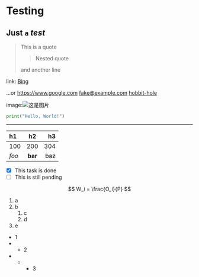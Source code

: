 # Testing
**Just** `a` *test*
---

> This is a quote
>> Nested quote
> 
> and another line

link: [Bing](https://www.bing.com "A Search Engine")

...or <https://www.google.com> <fake@example.com> [hobbit-hole][1]

image:![这是图片](/assets/img/philly-magic-garden.jpg "Magic Gardens")


```python
print("Hello, World!")
```

---

| h1    |    h2   |      h3 |
|:------|:-------:|--------:|
| 100   | 200     | 304     |
| *foo* | **bar** | ~~baz~~ |

- [x] This task is done
- [ ] This is still pending

$$
W_i = \frac{O_i}{P}
$$

1. a
2. b
    1. c
    2. d
3. e

- 1
- - 2
- - - 3

[1]: https://en.wikipedia.org/wiki/Hobbit#The_Hobbit_and_the_Lord_of_the_Rings
